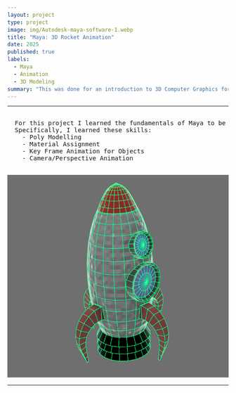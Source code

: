 ```yaml
---
layout: project
type: project
image: img/Autodesk-maya-software-1.webp
title: "Maya: 3D Rocket Animation"
date: 2025
published: true
labels:
  - Maya
  - Animation
  - 3D Modeling
summary: "This was done for an introduction to 3D Computer Graphics for my ICS 481 class. It's purpose was to get us familiar with the software and controls."
---
```


<hr>

<pre>
  
  For this project I learned the fundamentals of Maya to be able to create, light, and animate.
  Specifically, I learned these skills:
    - Poly Modelling
    - Material Assignment
    - Key Frame Animation for Objects
    - Camera/Perspective Animation
  
</pre>

<img width="700px" class="rounded pe-4" src="../img/rocketMaya.png">

<hr>
